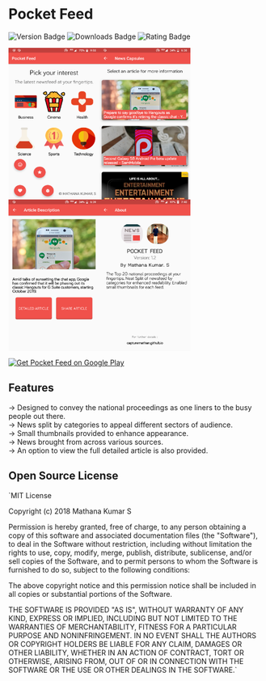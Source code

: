 # Pocket Feed
![Version Badge](https://img.shields.io/endpoint?url=https://api-playstore.rajkumaar.co.in/version?id=io.github.capturemathan.pocketfeed&color=blue&style=for-the-badge) ![Downloads Badge](https://img.shields.io/endpoint?url=https://api-playstore.rajkumaar.co.in/downloads?id=io.github.capturemathan.pocketfeed&color=red&style=for-the-badge) ![Rating Badge](https://img.shields.io/endpoint?url=https://api-playstore.rajkumaar.co.in/rating?id=io.github.capturemathan.pocketfeed&color=green&style=for-the-badge)

<img align="left" width="180" height="300" src="https://github.com/capturemathan/PocketFeed/blob/master/v3%20Screenshots/Home%20Screen.png">
<img align="center" width="180" height="300" src="https://github.com/capturemathan/PocketFeed/blob/master/v3%20Screenshots/Content.png">
<img align="left" width="180" height="300" src="https://github.com/capturemathan/PocketFeed/blob/master/v3%20Screenshots/Description.png">
<img align="center" width="180" height="300" src="https://github.com/capturemathan/PocketFeed/blob/master/v3%20Screenshots/About.png">

[<img src="https://play.google.com/intl/en_us/badges/images/apps/en-play-badge-border.png" width="200" alt="Get Pocket Feed on Google Play" />](https://play.google.com/store/apps/details?id=io.github.capturemathan.pocketfeed "Get Pocket Feed on Google Play")

## Features
-> Designed to convey the national proceedings as one liners to the busy people out there.<br />
-> News split by categories to appeal different sectors of audience.<br />
-> Small thumbnails provided to enhance appearance.<br />
-> News brought from across various sources.<br />
-> An option to view the full detailed article is also provided.<br />

## Open Source License
`MIT License

Copyright (c) 2018 Mathana Kumar S

Permission is hereby granted, free of charge, to any person obtaining a copy
of this software and associated documentation files (the "Software"), to deal
in the Software without restriction, including without limitation the rights
to use, copy, modify, merge, publish, distribute, sublicense, and/or sell
copies of the Software, and to permit persons to whom the Software is
furnished to do so, subject to the following conditions:

The above copyright notice and this permission notice shall be included in all
copies or substantial portions of the Software.

THE SOFTWARE IS PROVIDED "AS IS", WITHOUT WARRANTY OF ANY KIND, EXPRESS OR
IMPLIED, INCLUDING BUT NOT LIMITED TO THE WARRANTIES OF MERCHANTABILITY,
FITNESS FOR A PARTICULAR PURPOSE AND NONINFRINGEMENT. IN NO EVENT SHALL THE
AUTHORS OR COPYRIGHT HOLDERS BE LIABLE FOR ANY CLAIM, DAMAGES OR OTHER
LIABILITY, WHETHER IN AN ACTION OF CONTRACT, TORT OR OTHERWISE, ARISING FROM,
OUT OF OR IN CONNECTION WITH THE SOFTWARE OR THE USE OR OTHER DEALINGS IN THE
SOFTWARE.`
